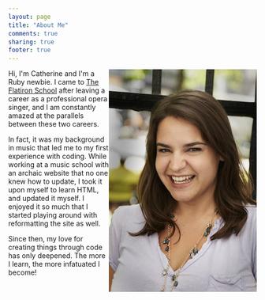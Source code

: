```yaml
---
layout: page
title: "About Me"
comments: true
sharing: true
footer: true
---
```

<img src="/images/catherine_meyers.jpg" alt="Catherine Meyers" align="right">

Hi, I'm Catherine and I'm a Ruby newbie. I came to [The Flatiron School](http://flatironschool.com/) after leaving a career as a professional opera singer, and I am constantly amazed at the parallels between these two careers.

In fact, it was my background in music that led me to my first experience with coding. While working at a music school with an archaic website that no one knew how to update, I took it upon myself to learn HTML, and updated it myself.  I enjoyed  it so much that I started playing around with reformatting the site as well. 

Since then, my love for creating things through code has only deepened. The more I learn, the more infatuated I become!